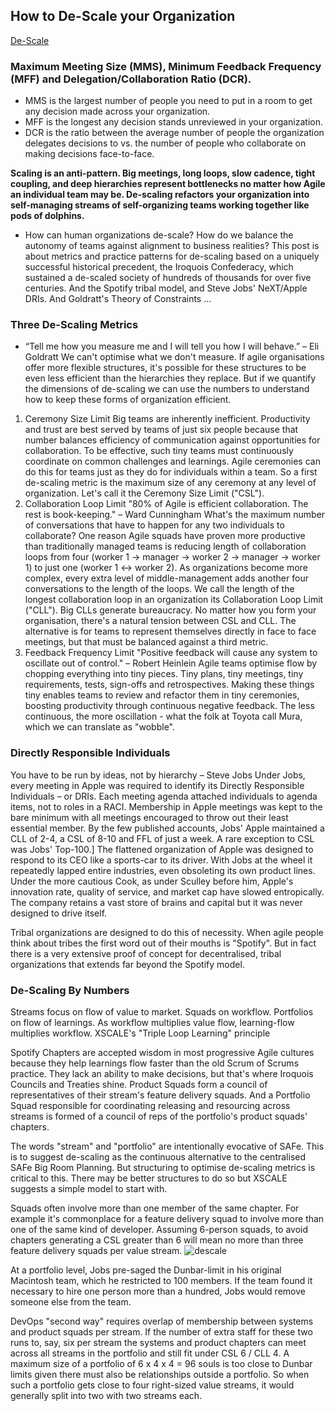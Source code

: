 ## How to De-Scale your Organization

[De-Scale](https://www.linkedin.com/pulse/how-de-scale-your-organization-peter-merel/)

### Maximum Meeting Size (MMS), Minimum Feedback Frequency (MFF) and Delegation/Collaboration Ratio (DCR).
- MMS is the largest number of people you need to put in a room to get any decision made across your organization.
- MFF is the longest any decision stands unreviewed in your organization.
- DCR is the ratio between the average number of people the organization delegates decisions to vs. the number of people who collaborate on making decisions face-to-face.

**Scaling is an anti-pattern. Big meetings, long loops, slow cadence, tight coupling, and deep hierarchies represent bottlenecks no matter how Agile an individual team may be. De-scaling refactors your organization into self-managing streams of self-organizing teams working together like pods of dolphins.**

- How can human organizations de-scale? How do we balance the autonomy of teams against alignment to business realities? This post is about metrics and practice patterns for de-scaling based on a uniquely successful historical precedent, the Iroquois Confederacy, which sustained a de-scaled society of hundreds of thousands for over five centuries. And the Spotify tribal model, and Steve Jobs' NeXT/Apple DRIs. And Goldratt's Theory of Constraints ...

### Three De-Scaling Metrics
- “Tell me how you measure me and I will tell you how I will behave.” – Eli Goldratt
We can't optimise what we don't measure. If agile organisations offer more flexible structures, it's possible for these structures to be even less efficient than the hierarchies they replace. But if we quantify the dimensions of de-scaling we can use the numbers to understand how to keep these forms of organization efficient.

1. Ceremony Size Limit
Big teams are inherently inefficient. Productivity and trust are best served by teams of just six people because that number balances efficiency of communication against opportunities for collaboration.
To be effective, such tiny teams must continuously coordinate on common challenges and learnings. Agile ceremonies can do this for teams just as they do for individuals within a team. So a first de-scaling metric is the maximum size of any ceremony at any level of organization. Let's call it the Ceremony Size Limit ("CSL").
2. Collaboration Loop Limit
"80% of Agile is efficient collaboration. The rest is book-keeping." – Ward Cunningham
What's the maximum number of conversations that have to happen for any two individuals to collaborate? One reason Agile squads have proven more productive than traditionally managed teams is reducing length of collaboration loops from four (worker 1 -> manager -> worker 2 -> manager -> worker 1) to just one (worker 1 <-> worker 2). As organizations become more complex, every extra level of middle-management adds another four conversations to the length of the loops.
We call the length of the longest collaboration loop in an organization its Collaboration Loop Limit ("CLL"). Big CLLs generate bureaucracy. No matter how you form your organisation, there's a natural tension between CSL and CLL. The alternative is for teams to represent themselves directly in face to face meetings, but that must be balanced against a third metric.
3. Feedback Frequency Limit
"Positive feedback will cause any system to oscillate out of control." – Robert Heinlein
Agile teams optimise flow by chopping everything into tiny pieces. Tiny plans, tiny meetings, tiny requirements, tests, sign-offs and retrospectives. Making these things tiny enables teams to review and refactor them in tiny ceremonies, boosting productivity through continuous negative feedback. The less continuous, the more oscillation - what the folk at Toyota call Mura, which we can translate as "wobble".

### Directly Responsible Individuals
You have to be run by ideas, not by hierarchy – Steve Jobs
Under Jobs, every meeting in Apple was required to identify its Directly Responsible Individuals – or DRIs. Each meeting agenda attached individuals to agenda items, not to roles in a RACI. Membership in Apple meetings was kept to the bare minimum with all meetings encouraged to throw out their least essential member. By the few published accounts, Jobs' Apple maintained a CLL of 2-4, a CSL of 8-10 and FFL of just a week. A rare exception to CSL was Jobs' Top-100.]
The flattened organization of Apple was designed to respond to its CEO like a sports-car to its driver. With Jobs at the wheel it repeatedly lapped entire industries, even obsoleting its own product lines. Under the more cautious Cook, as under Sculley before him, Apple's innovation rate, quality of service, and market cap have slowed entropically. The company retains a vast store of brains and capital but it was never designed to drive itself.

Tribal organizations are designed to do this of necessity. When agile people think about tribes the first word out of their mouths is "Spotify". But in fact there is a very extensive proof of concept for decentralised, tribal organizations that extends far beyond the Spotify model.

### De-Scaling By Numbers
Streams focus on flow of value to market. Squads on workflow. Portfolios on flow of learnings. As workflow multiplies value flow, learning-flow multiplies workflow. XSCALE's "Triple Loop Learning" principle

Spotify Chapters are accepted wisdom in most progressive Agile cultures because they help learnings flow faster than the old Scrum of Scrums practice. They lack an ability to make decisions, but that's where Iroquois Councils and Treaties shine. Product Squads form a council of representatives of their stream's feature delivery squads. And a Portfolio Squad responsible for coordinating releasing and resourcing across streams is formed of a council of reps of the portfolio's product squads' chapters.

The words "stream" and "portfolio" are intentionally evocative of SAFe. This is to suggest de-scaling as the continuous alternative to the centralised SAFe Big Room Planning. But structuring to optimise de-scaling metrics is critical to this. There may be better structures to do so but XSCALE suggests a simple model to start with.

Squads often involve more than one member of the same chapter. For example it's commonplace for a feature delivery squad to involve more than one of the same kind of developer. Assuming 6-person squads, to avoid chapters generating a CSL greater than 6 will mean no more than three feature delivery squads per value stream.
![descale](https://media-exp1.licdn.com/dms/image/C4E12AQGtH_RW_dixTQ/article-inline_image-shrink_1000_1488/0/1520192004703?e=1638403200&v=beta&t=HfbC5DXo__gEm4qkKCCR4p3ghPFPDtSlIDcFrbVnbM8)

At a portfolio level, Jobs pre-saged the Dunbar-limit in his original Macintosh team, which he restricted to 100 members. If the team found it necessary to hire one person more than a hundred, Jobs would remove someone else from the team.

DevOps "second way" requires overlap of membership between systems and product squads per stream. If the number of extra staff for these two runs to, say, six per stream the systems and product chapters can meet across all streams in the portfolio and still fit under CSL 6 / CLL 4. A maximum size of a portfolio of 6 x 4 x 4 = 96 souls is too close to Dunbar limits given there must also be relationships outside a portfolio. So when such a portfolio gets close to four right-sized value streams, it would generally split into two with two streams each.
